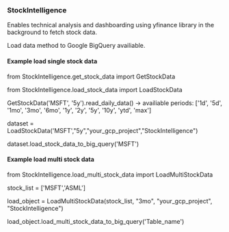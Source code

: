 ### StockIntelligence

Enables technical analysis and dashboarding using yfinance library in the background to fetch stock data.

Load data method to Google BigQuery availiable.

#### Example load single stock data
from StockIntelligence.get_stock_data import GetStockData

 from StockIntelligence.load_stock_data import LoadStockData

GetStockData('MSFT', '5y').read_daily_data()  -> availiable periods: ['1d', '5d', '1mo', '3mo', '6mo', '1y', '2y', '5y', '10y', 'ytd', 'max']

dataset = LoadStockData('MSFT',"5y","your_gcp_project","StockIntelligence")

dataset.load_stock_data_to_big_query('MSFT')

#### Example load multi stock data
from StockIntelligence.load_multi_stock_data import LoadMultiStockData

stock_list = ['MSFT','ASML']


load_object = LoadMultiStockData(stock_list,
                                 "3mo",
                                 "your_gcp_project",
                                 "StockIntelligence")

                                 
load_object.load_multi_stock_data_to_big_query('Table_name')
